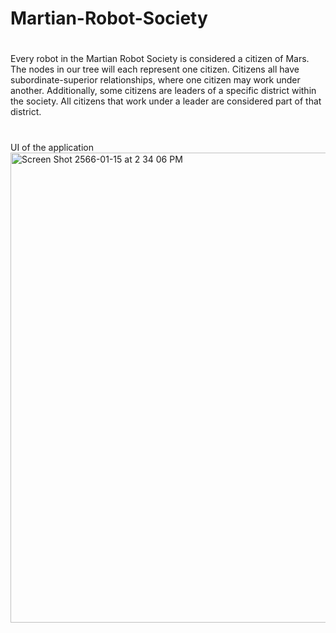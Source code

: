 # Martian-Robot-Society
#

Every robot in the Martian Robot Society is considered a citizen of Mars. The nodes in our tree will each represent one citizen. Citizens all have subordinate-superior relationships, where one citizen may work under another. Additionally, some citizens are leaders of a specific district within the society. All citizens that work under a leader are considered part of that district.
#
UI of the application
<img width="752" alt="Screen Shot 2566-01-15 at 2 34 06 PM" src="https://user-images.githubusercontent.com/113325818/212563182-652b5e39-d501-448a-8815-2818abbb134e.png">

